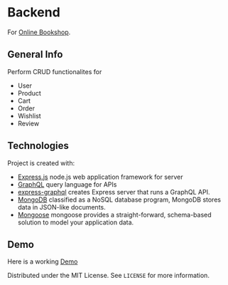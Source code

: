 # Backend

For [Online Bookshop](https://majorbooks.netlify.app/).

## General Info

Perform CRUD functionalites for

- User
- Product
- Cart
- Order
- Wishlist
- Review

## Technologies

Project is created with:

- [Express.js](http://expressjs.com/) node.js web application framework for server
- [GraphQL](https://graphql.org/) query language for APIs
- [express-graphql](https://graphql.org/graphql-js/express-graphql/) creates Express server that runs a GraphQL API.
- [MongoDB](https://graphql.org/) classified as a NoSQL database program, MongoDB stores data in JSON-like documents.
- [Mongoose](https://mongoosejs.com/) mongoose provides a straight-forward, schema-based solution to model your application data.

## Demo

Here is a working [Demo](https://new-ecommerce-be.herokuapp.com/graphql)

Distributed under the MIT License. See `LICENSE` for more information.
